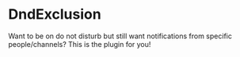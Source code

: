 # DndExclusion

Want to be on do not disturb but still want notifications from specific people/channels? This is the plugin for you!
